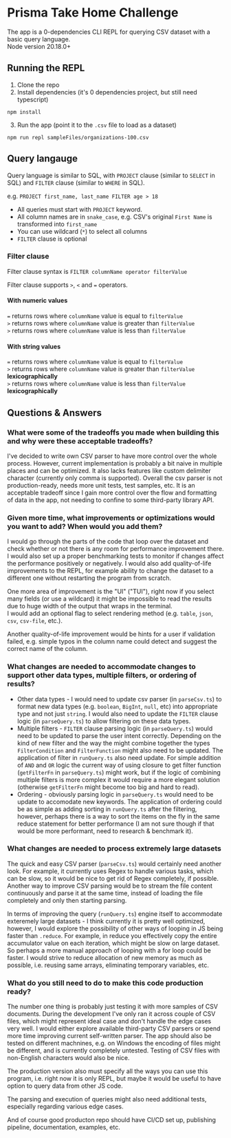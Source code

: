 # Prisma Take Home Challenge

The app is a 0-dependencies CLI REPL for querying CSV dataset with a basic query language.  
Node version 20.18.0+

## Running the REPL

1. Clone the repo
2. Install dependencies (it's 0 dependencies project, but still need typescript)

```
npm install
```

3. Run the app (point it to the `.csv` file to load as a dataset)

```
npm run repl sampleFiles/organizations-100.csv
```

## Query langauge

Query language is similar to SQL, with `PROJECT` clause (similar to `SELECT` in SQL) and `FILTER` clause (similar to `WHERE` in SQL).

e.g. `PROJECT first_name, last_name FILTER age > 18`

- All queries must start with `PROJECT` keyword.
- All column names are in `snake_case`, e.g. CSV's original `First Name` is transformed into `first_name`
- You can use wildcard (`*`) to select all columns
- `FILTER` clause is optional

### Filter clause

Filter clause syntax is `FILTER columnName operator filterValue`

Filter clause supports `>`, `<` and `=` operators.

#### With numeric values

`=` returns rows where `columnName` value is equal to `filterValue`  
`>` returns rows where `columnName` value is greater than `filterValue`  
`>` returns rows where `columnName` value is less than `filterValue`

#### With string values

`=` returns rows where `columnName` value is equal to `filterValue`  
`>` returns rows where `columnName` value is greater than `filterValue` **lexicographically**  
`>` returns rows where `columnName` value is less than `filterValue` **lexicographically**

## Questions & Answers

### What were some of the tradeoffs you made when building this and why were these acceptable tradeoffs?

I've decided to write own CSV parser to have more control over the whole process. However, current implementation is probably a bit naive in multiple places and can be optimized. It also lacks features like custom delimiter character (currently only comma is supported). Overall the csv parser is not production-ready, needs more unit tests, test samples, etc.
It is an acceptable tradeoff since I gain more control over the flow and formatting of data in the app, not needing to confine to some third-party library API.

### Given more time, what improvements or optimizations would you want to add? When would you add them?

I would go through the parts of the code that loop over the dataset and check whether or not there is any room for performance improvement there. I would also set up a proper benchmarking tests to monitor if changes affect the performance positively or negatively.
I would also add quality-of-life improvements to the REPL, for example ability to change the dataset to a different one without restarting the program from scratch.

One more area of improvement is the "UI" ("TUI"), right now if you select many fields (or use a wildcard) it might be impossible to read the results due to huge width of the output that wraps in the terminal.  
I would add an optional flag to select rendering method (e.g. `table`, `json`, `csv`, `csv-file`, etc.).

Another quality-of-life improvement would be hints for a user if validation failed, e.g. simple typos in the column name could detect and suggest the correct name of the column.

### What changes are needed to accommodate changes to support other data types, multiple filters, or ordering of results?

- Other data types - I would need to update csv parser (in `parseCsv.ts`) to format new data types (e.g. `boolean`, `BigInt`, `null`, etc) into appropriate type and not just `string`. I would also need to update the `FILTER` clause logic (in `parseQuery.ts`) to allow filtering on these data types.
- Multiple filters - `FILTER` clause parsing logic (in `parseQuery.ts`) would need to be updated to parse the user intent correctly. Depending on the kind of new filter and the way the might combine together the types `FilterCondition` and `FilterFunction` might also need to be updated. The application of filter in `runQuery.ts` also need update. For simple addition of `AND` and `OR` logic the current way of using closure to get filter function (`getFilterFn` in `parseQuery.ts`) might work, but if the logic of combining multiple filters is more complex it would require a more elegant solution (otherwise `getFilterFn` might become too big and hard to read).
- Ordering - obviously parsing logic in `parseQuery.ts` would need to be update to accomodate new keywords. The application of ordering could be as simple as adding sorting in `runQuery.ts` after the filtering, however, perhaps there is a way to sort the items on the fly in the same reduce statement for better performance (I am not sure though if that would be more performant, need to research & benchmark it).

### What changes are needed to process extremely large datasets

The quick and easy CSV parser (`parseCsv.ts`) would certainly need another look. For example, it currently uses Regex to handle various tasks, which can be slow, so it would be nice to get rid of Regex completely, if possible. Another way to improve CSV parsing would be to stream the file content continuously and parse it at the same time, instead of loading the file completely and only then starting parsing.

In terms of improving the query (`runQuery.ts`) engine itself to accommodate exteremely large datasets - I think currently it is pretty well optimized, however, I would explore the possibility of other ways of looping in JS being faster than `.reduce`. For example, in reduce you effectively copy the entire accumulator value on each iteration, which might be slow on large dataset. So perhaps a more manual approach of looping with a for loop could be faster. I would strive to reduce allocation of new memory as much as possible, i.e. reusing same arrays, eliminating temporary variables, etc.

### What do you still need to do to make this code production ready?

The number one thing is probably just testing it with more samples of CSV documents. During the development I've only ran it across couple of CSV files, which might represent ideal case and don't handle the edge cases very well. I would either explore available third-party CSV parsers or spend more time improving current self-written parser.
The app should also be tested on different machnines, e.g. on Windows the encoding of files might be different, and is currently completely untested. Testing of CSV files with non-English characters would also be nice.

The production version also must specify all the ways you can use this program, i.e. right now it is only REPL, but maybe it would be useful to have option to query data from other JS code.

The parsing and execution of queries might also need additional tests, especially regarding various edge cases.

And of course good producton repo should have CI/CD set up, publishing pipeline, documentation, examples, etc.
